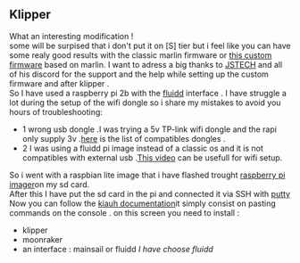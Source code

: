 Klipper
---
What an interesting modification !  
some will be surpised that i don't put it on [S] tier but i feel like you can have some realy good results with the classic marlin firmware or [this custom firmware](https://youtu.be/y_RQnFo1w_Y) based on marlin.
I want to adress a big thanks to [JSTECH](https://www.youtube.com/@Jstech3d) and all of his discord for the support and the help while setting up the custom firmware and after klipper .  
So I have used a raspberry pi 2b with the [fluidd](https://docs.fluidd.xyz/) interface .
I have struggle a lot during the setup of the wifi dongle so i share my mistakes to avoid you hours of troubleshooting:
- 1 wrong usb dongle .I was trying a 5v TP-link wifi dongle and the rapi only supply 3v .[here](https://elinux.org/RPi_USB_Wi-Fi_Adapters) is the list of compatibles dongles .
- 2 I was using a fluidd pi image instead of a classic os and it is not compatibles with external usb .[This video](https://www.youtube.com/watch?v=oM2kAnITNyE&t=190s) can be usefull for wifi setup.

So i went with a raspbian lite image that i have flashed trought [raspberry pi imager](https://www.raspberrypi.com/software/)on my sd card.  
After this I have put the sd card in the pi and connected it via SSH with [putty](https://www.putty.org/)
Now you can follow the [kiauh documentation](https://github.com/th33xitus/kiauh)it simply consist on pasting commands on the console .
on this screen you need to install :
- klipper 
- moonraker
- an interface : mainsail or fluidd *I have choose fluidd*
